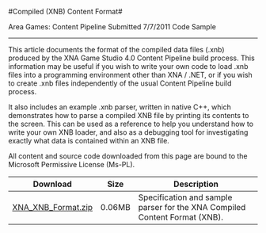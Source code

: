 
#Compiled (XNB) Content Format#

Area
Games: Content Pipeline
Submitted
7/7/2011
Code Sample

---

This article documents the format of the compiled data files (.xnb) produced by the XNA Game Studio 4.0 Content Pipeline build process. This information may be useful if you wish to write your own code to load .xnb files into a programming environment other than XNA / .NET, or if you wish to create .xnb files independently of the usual Content Pipeline build process.

It also includes an example .xnb parser, written in native C++, which demonstrates how to parse a compiled XNB file by printing its contents to the screen. This can be used as a reference to help you understand how to write your own XNB loader, and also as a debugging tool for investigating exactly what data is contained within an XNB file.


All content and source code downloaded from this page are bound to the Microsoft Permissive License (Ms-PL).

Download | Size | Description
---|---|---|
[XNA_XNB_Format.zip](https://github.com/kniEngine/XNAGameStudio/blob/main/Samples/XNA_XNB_Format.zip?raw=true) | 0.06MB | Specification and sample parser for the XNA Compiled Content Format (XNB).

